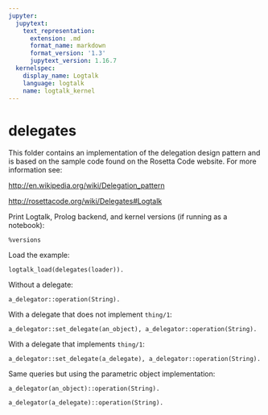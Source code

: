 ```yaml
---
jupyter:
  jupytext:
    text_representation:
      extension: .md
      format_name: markdown
      format_version: '1.3'
      jupytext_version: 1.16.7
  kernelspec:
    display_name: Logtalk
    language: logtalk
    name: logtalk_kernel
---
```


<!--
________________________________________________________________________

This file is part of Logtalk <https://logtalk.org/>  
SPDX-FileCopyrightText: 1998-2025 Paulo Moura <pmoura@logtalk.org>  
SPDX-License-Identifier: Apache-2.0

Licensed under the Apache License, Version 2.0 (the "License");
you may not use this file except in compliance with the License.
You may obtain a copy of the License at

    http://www.apache.org/licenses/LICENSE-2.0

Unless required by applicable law or agreed to in writing, software
distributed under the License is distributed on an "AS IS" BASIS,
WITHOUT WARRANTIES OR CONDITIONS OF ANY KIND, either express or implied.
See the License for the specific language governing permissions and
limitations under the License.
________________________________________________________________________
-->

# delegates

This folder contains an implementation of the delegation design pattern and
is based on the sample code found on the Rosetta Code website. For more
information see:

http://en.wikipedia.org/wiki/Delegation_pattern

http://rosettacode.org/wiki/Delegates#Logtalk

Print Logtalk, Prolog backend, and kernel versions (if running as a notebook):

```logtalk
%versions
```

Load the example:

```logtalk
logtalk_load(delegates(loader)).
```

Without a delegate:

```logtalk
a_delegator::operation(String).
```

<!--
String = 'default implementation'.
-->

With a delegate that does not implement `thing/1`:

```logtalk
a_delegator::set_delegate(an_object), a_delegator::operation(String).
```

<!--
String = 'default implementation'.
-->

With a delegate that implements `thing/1`:

```logtalk
a_delegator::set_delegate(a_delegate), a_delegator::operation(String).
```

<!--
String = 'delegate implementation'.
-->

Same queries but using the parametric object implementation:

```logtalk
a_delegator(an_object)::operation(String).
```

<!--
String = 'default implementation'.
-->

```logtalk
a_delegator(a_delegate)::operation(String).
```

<!--
String = 'delegate implementation'
-->
